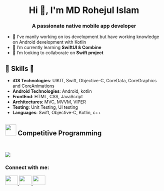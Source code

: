 <h1 align="center">Hi 👋, I'm MD Rohejul Islam</h1>
<h3 align="center">A passionate native mobile app developer</h3>

- 🔭 I've manily working on ios development but have working knowledge on Android development with Kotlin
- 🌱 I’m currently learning **SwiftUI & Combine**
- 👯 I’m looking to collaborate on **Swift project**

##  🎉 Skills  🎉
- **iOS Technologies**: UIKIT, Swift, Objective-C, CoreData, CoreGraphics and CoreAnimations
- **Android Technologies**: Android, kotlin
- **FrontEnd**: HTML, CSS, JavaScript
- **Architectures**: MVC, MVVM, VIPER
- **Testing**: Unit Testing, UI testing 
- **Languages**: Swift, Objective-C, Kotlin, c++


## <img src="https://media.giphy.com/media/iY8CRBdQXODJSCERIr/giphy.gif" width="35"><b> Competitive Programming </b>
<br>

![](https://leetcard.jacoblin.cool/rohijulislam?theme=light)

<h3 align="left">Connect with me:</h3>

<p left="center">
<a href="https://www.linkedin.com/in/rohejul-islam-666746186/" target="blank">
  <img src="https://raw.githubusercontent.com/rahuldkjain/github-profile-readme-generator/master/src/images/icons/Social/stack-overflow.svg?&style=for-the-badge&logo=linkedin&logoColor=white" height="30" width="40">
</a> 

<a href="https://stackoverflow.com/users/rohejul islam" target="blank">
  <img src="https://img.shields.io/badge/linkedin-%230077B5.svg?&style=for-the-badge&logo=linkedin&logoColor=white" height="30" width="40">
</a> 
  
<a href="mailto:islamrohijulr@gmail.com">
  <img src="https://img.shields.io/badge/Gmail-D14836?style=for-the-badge&logo=gmail&logoColor=white" height="30" width="40">
</a>
